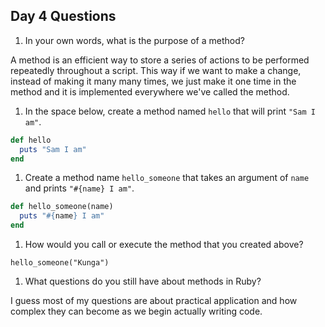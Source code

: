 ## Day 4 Questions

1. In your own words, what is the purpose of a method?

A method is an efficient way to store a series of actions to be performed repeatedly throughout a script. This way if we want to make a change, instead of making it many many times, we just make it one time in the method and it is implemented everywhere we've called the method.

1. In the space below, create a method named `hello` that will print `"Sam I am"`.

```ruby
def hello
  puts "Sam I am"
end
```

1. Create a method name `hello_someone` that takes an argument of `name` and prints `"#{name} I am"`.

```ruby
def hello_someone(name)
  puts "#{name} I am"
end
```

1. How would you call or execute the method that you created above?

`hello_someone("Kunga")`

1. What questions do you still have about methods in Ruby?

I guess most of my questions are about practical application and how complex they can become as we begin actually writing code. 
